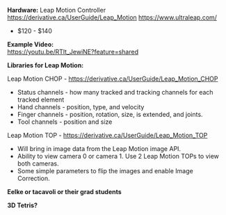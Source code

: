 **Hardware:** Leap Motion Controller
https://derivative.ca/UserGuide/Leap_Motion
https://www.ultraleap.com/
- $120 - $140

**Example Video:**  
https://youtu.be/RTlt_JewiNE?feature=shared

**Libraries for Leap Motion:** 

Leap Motion CHOP - https://derivative.ca/UserGuide/Leap_Motion_CHOP
 - Status channels - how many tracked and tracking channels for each tracked element
 - Hand channels - position, type, and velocity
 - Finger channels - position, rotation, size, is extended, and joints.
 - Tool channels - position and size

Leap Motion TOP - https://derivative.ca/UserGuide/Leap_Motion_TOP

- Will bring in image data from the Leap Motion image API.
- Ability to view camera 0 or camera 1. Use 2 Leap Motion TOPs to view both cameras.
- Some simple parameters to flip the images and enable Image Correction.

**Eelke or tacavoli or their grad students**

**3D Tetris?**
